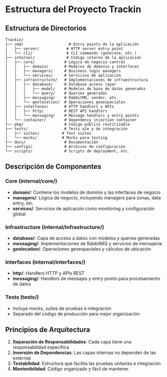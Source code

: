 # Estructura del Proyecto Trackin

## Estructura de Directorios

```
Trackin/
├── cmd/                    # Entry points de la aplicación
│   ├── server/            # HTTP server entry point
│   └── cli/               # CLI commands (generate, etc.)
├── internal/              # Código interno de la aplicación
│   ├── core/             # Lógica de negocio central
│   │   ├── domain/       # Modelos de dominio y interfaces
│   │   ├── managers/     # Business logic managers
│   │   └── services/     # Servicios de aplicación
│   ├── infrastructure/   # Implementaciones de infraestructura
│   │   ├── database/     # Database access layer
│   │   │   ├── model/    # Modelos de base de datos generados
│   │   │   └── query/    # Queries generadas
│   │   ├── messaging/    # RabbitMQ, sender, etc.
│   │   └── geolocation/  # Operaciones geoespaciales
│   ├── interfaces/       # HTTP handlers y APIs
│   │   ├── http/         # REST API handlers
│   │   └── messaging/    # Message handlers y entry points
│   └── container/        # Dependency injection container
├── pkg/                  # Código público reutilizable
├── tests/                # Tests e2e y de integración
│   ├── suites/          # Test suites
│   └── mocks/           # Mocks para testing
├── docs/                 # Documentación
├── configs/              # Archivos de configuración
└── scripts/              # Scripts de deployment, etc.
```

## Descripción de Componentes

### Core (internal/core/)
- **domain/**: Contiene los modelos de dominio y las interfaces de negocio
- **managers/**: Lógica de negocio, incluyendo managers para zonas, data entry, etc.
- **services/**: Servicios de aplicación como monitoring y configuración global

### Infrastructure (internal/infrastructure/)
- **database/**: Capa de acceso a datos con modelos y queries generadas
- **messaging/**: Implementaciones de RabbitMQ y servicios de mensajería
- **geolocation/**: Operaciones geoespaciales y cálculos de ubicación

### Interfaces (internal/interfaces/)
- **http/**: Handlers HTTP y APIs REST
- **messaging/**: Handlers de mensajes y entry points para procesamiento de datos

### Tests (tests/)
- Incluye mocks, suites de pruebas e integración
- Separado del código de producción para mejor organización

## Principios de Arquitectura

1. **Separación de Responsabilidades**: Cada capa tiene una responsabilidad específica
2. **Inversión de Dependencias**: Las capas internas no dependen de las externas
3. **Testabilidad**: Estructura que facilita las pruebas unitarias e integración
4. **Mantenibilidad**: Código organizado y fácil de mantener
